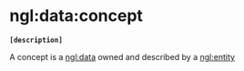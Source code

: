 # ngl:data:concept

__`[description]`__

A concept is a [ngl:data](../data.md) owned and described by a [ngl:entity](../entity.md)
